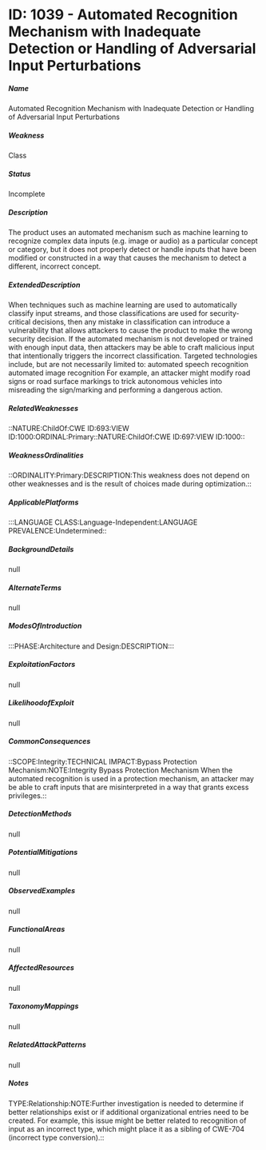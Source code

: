 # ID: 1039 - Automated Recognition Mechanism with Inadequate Detection or Handling of Adversarial Input Perturbations
<h5>Name</h5>Automated Recognition Mechanism with Inadequate Detection or Handling of Adversarial Input Perturbations
<h5>Weakness</h5>Class
<h5>Status</h5>Incomplete
<h5>Description</h5>The product uses an automated mechanism such as machine learning to recognize complex data inputs (e.g. image or audio) as a particular concept or category, but it does not properly detect or handle inputs that have been modified or constructed in a way that causes the mechanism to detect a different, incorrect concept.
<h5>ExtendedDescription</h5>When techniques such as machine learning are used to automatically classify input streams, and those classifications are used for security-critical decisions, then any mistake in classification can introduce a vulnerability that allows attackers to cause the product to make the wrong security decision. If the automated mechanism is not developed or trained with enough input data, then attackers may be able to craft malicious input that intentionally triggers the incorrect classification. Targeted technologies include, but are not necessarily limited to: automated speech recognition automated image recognition For example, an attacker might modify road signs or road surface markings to trick autonomous vehicles into misreading the sign/marking and performing a dangerous action.
<h5>RelatedWeaknesses</h5>::NATURE:ChildOf:CWE ID:693:VIEW ID:1000:ORDINAL:Primary::NATURE:ChildOf:CWE ID:697:VIEW ID:1000::
<h5>WeaknessOrdinalities</h5>::ORDINALITY:Primary:DESCRIPTION:This weakness does not depend on other weaknesses and is the result of choices made during optimization.::
<h5>ApplicablePlatforms</h5>:::LANGUAGE CLASS:Language-Independent:LANGUAGE PREVALENCE:Undetermined::
<h5>BackgroundDetails</h5>null
<h5>AlternateTerms</h5>null
<h5>ModesOfIntroduction</h5>:::PHASE:Architecture and Design:DESCRIPTION:::
<h5>ExploitationFactors</h5>null
<h5>LikelihoodofExploit</h5>null
<h5>CommonConsequences</h5>::SCOPE:Integrity:TECHNICAL IMPACT:Bypass Protection Mechanism:NOTE:Integrity Bypass Protection Mechanism When the automated recognition is used in a protection mechanism, an attacker may be able to craft inputs that are misinterpreted in a way that grants excess privileges.::
<h5>DetectionMethods</h5>null
<h5>PotentialMitigations</h5>null
<h5>ObservedExamples</h5>null
<h5>FunctionalAreas</h5>null
<h5>AffectedResources</h5>null
<h5>TaxonomyMappings</h5>null
<h5>RelatedAttackPatterns</h5>null
<h5>Notes</h5>TYPE:Relationship:NOTE:Further investigation is needed to determine if better relationships exist or if additional organizational entries need to be created. For example, this issue might be better related to recognition of input as an incorrect type, which might place it as a sibling of CWE-704 (incorrect type conversion).::

